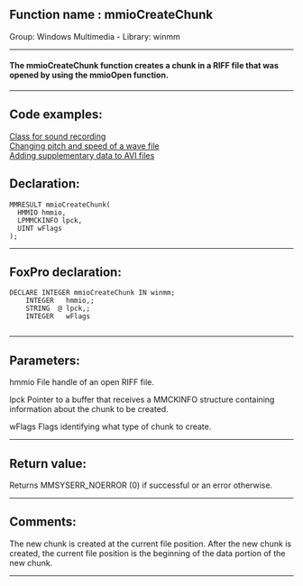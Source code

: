 
## Function name : mmioCreateChunk
Group: Windows Multimedia - Library: winmm    
***  


#### The mmioCreateChunk function creates a chunk in a RIFF file that was opened by using the mmioOpen function.
***  


## Code examples:
[Class for sound recording](../../samples/sample_420.md)  
[Changing pitch and speed of a wave file](../../samples/sample_422.md)  
[Adding supplementary data to AVI files](../../samples/sample_481.md)  

## Declaration:
```foxpro  
MMRESULT mmioCreateChunk(
  HMMIO hmmio,
  LPMMCKINFO lpck,
  UINT wFlags
);  
```  
***  


## FoxPro declaration:
```foxpro  
DECLARE INTEGER mmioCreateChunk IN winmm;
	INTEGER   hmmio,;
	STRING  @ lpck,;
	INTEGER   wFlags
  
```  
***  


## Parameters:
hmmio
File handle of an open RIFF file.

lpck
Pointer to a buffer that receives a MMCKINFO structure containing information about the chunk to be created. 

wFlags
Flags identifying what type of chunk to create.
  
***  


## Return value:
Returns MMSYSERR_NOERROR (0) if successful or an error otherwise.  
***  


## Comments:
The new chunk is created at the current file position. After the new chunk is created, the current file position is the beginning of the data portion of the new chunk.  
  
***  


